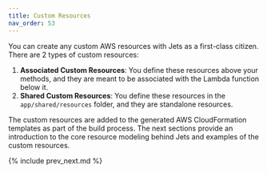 ```yaml
---
title: Custom Resources
nav_order: 53
---
```


You can create any custom AWS resources with Jets as a first-class citizen.  There are 2 types of custom resources:

1. **Associated Custom Resources**: You define these resources above your methods, and they are meant to be associated with the Lambda function below it.
2. **Shared Custom Resources**: You define these resources in the `app/shared/resources` folder, and they are standalone resources.

The custom resources are added to the generated AWS CloudFormation templates as part of the build process. The next sections provide an introduction to the core resource modeling behind Jets and examples of the custom resources.

{% include prev_next.md %}